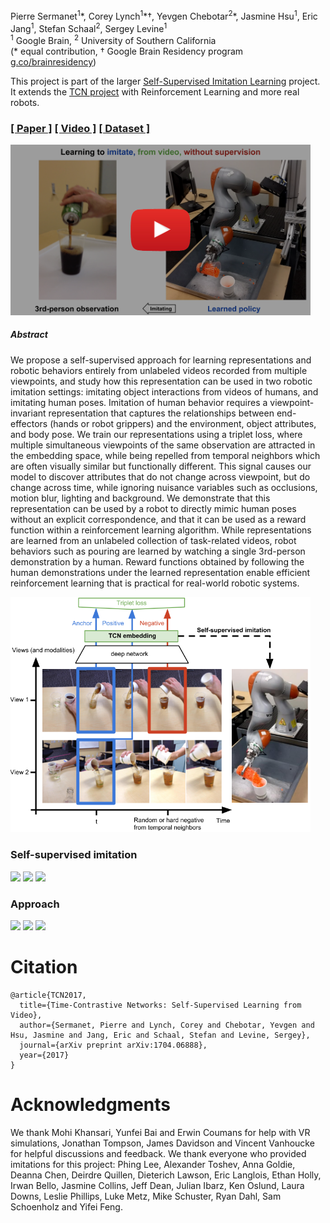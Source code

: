 Pierre Sermanet<sup>1</sup>\*, Corey Lynch<sup>1</sup>\*†, Yevgen Chebotar<sup>2</sup>\*, Jasmine Hsu<sup>1</sup>, Eric Jang<sup>1</sup>, Stefan Schaal<sup>2</sup>, Sergey Levine<sup>1</sup><br>
<sup>1</sup> Google Brain, <sup>2</sup> University of Southern California<br>
(* equal contribution, † Google Brain Residency program [g.co/brainresidency](https://research.google.com/teams/brain/residency/))

This project is part of the larger [Self-Supervised Imitation Learning](https://sermanet.github.io/imitation/) project.
It extends the [TCN project](https://sermanet.github.io/tcn/) with Reinforcement Learning and more real robots.

### [[ Paper ]](https://arxiv.org/abs/1704.06888) [[ Video ]](https://www.youtube.com/watch?v=b1UTUQpxPSY) [[ Dataset ]](https://sites.google.com/site/brainrobotdata/home/multiview-pouring)

<a href="http://www.youtube.com/watch?feature=player_embedded&v=b1UTUQpxPSY" target="_blank">
 <img src="docs/figs/tcn2_youtube_thumbnail.png" alt="TCN" width="480">
</a>

##### Abstract

We propose a self-supervised approach for learning representations and robotic behaviors entirely from unlabeled videos recorded from multiple viewpoints, and study how this representation can be used in two robotic imitation settings: imitating object interactions from videos of humans, and imitating human poses. Imitation of human behavior requires a viewpoint-invariant representation that captures the relationships between end-effectors (hands or robot grippers) and the environment, object attributes, and body pose.
We train our representations using a triplet loss, where multiple simultaneous viewpoints of the same observation are attracted in the embedding space, while being repelled from temporal neighbors which are often visually similar but functionally different. This signal causes our model to discover attributes that do not change across viewpoint, but do change across time, while ignoring nuisance variables such as occlusions, motion blur, lighting and background.
We demonstrate that this representation can be used by a robot to directly mimic human poses without an explicit correspondence, and that it can be used as a reward function within a reinforcement learning algorithm. While representations are learned from an unlabeled collection of task-related videos, robot behaviors such as pouring are learned by watching a single 3rd-person demonstration by a human. Reward functions obtained by following the human demonstrations under the learned representation enable efficient reinforcement learning that is practical for real-world robotic systems.

<img src='docs/figs/model.png' width=480>

### Self-supervised imitation
<img src='docs/figs/kuka_pouring.mov.gif'>

<img src='docs/figs/kuka_dishrack.mov.gif'>

<img src='docs/figs/pose_all.mov.gif'>

### Approach
<img src='docs/figs/step1.mov.gif'>

<img src='docs/figs/kuka_pouring_control.mov.gif'>

<img src='docs/figs/kuka_dishrack_control.mov.gif'>

# Citation

```
@article{TCN2017,
  title={Time-Contrastive Networks: Self-Supervised Learning from Video},
  author={Sermanet, Pierre and Lynch, Corey and Chebotar, Yevgen and Hsu, Jasmine and Jang, Eric and Schaal, Stefan and Levine, Sergey},
  journal={arXiv preprint arXiv:1704.06888},
  year={2017}
}
```

# Acknowledgments

We thank Mohi Khansari, Yunfei Bai and Erwin Coumans for help with VR simulations, Jonathan Tompson, James Davidson and Vincent Vanhoucke for helpful discussions and feedback. We thank everyone who provided imitations for this project: Phing Lee, Alexander Toshev, Anna Goldie, Deanna Chen, Deirdre Quillen, Dieterich Lawson, Eric Langlois, Ethan Holly, Irwan Bello, Jasmine Collins, Jeff Dean, Julian Ibarz, Ken Oslund, Laura Downs, Leslie Phillips, Luke Metz, Mike Schuster, Ryan Dahl, Sam Schoenholz and Yifei Feng.
